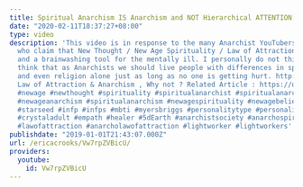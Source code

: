 ```yaml
---
title: Spiritual Anarchism IS Anarchism and NOT Hierarchical ATTENTION FELLOW ANARCHISTS
date: "2020-02-11T18:37:27+08:00"
type: video
description: 'This video is in response to the many Anarchist YouTubers and Anarchists
  who claim that New Thought / New Age Spirituality / Law of Attraction / etc is hierarchical
  and a brainwashing tool for the mentally ill. I personally do not think so and I
  think that as Anarchists we should live people with differences in spirituality
  and even religion alone just as long as no one is getting hurt. http://anarchism.pageabode.com/afaq/secA3.html#seca37
  Law of Attraction & Anarchism , Why not ? Related Article : https://officialericcrooks.blogspot.com/2019/01/new-age-new-thought-spiritual-anarchism.html
  #newage #newthought #spirituality #spiritualanarchist #spiritualanarchists #spiritualanarchy
  #newageanarchism #spiritualanarchism #newagespirituality #newagebeliefs #twinflames
  #starseed #infp #infps #mbti #myersbriggs #personalitytype #personalitytypes #indigoadult
  #crystaladult #empath #healer #5dEarth #anarchistsociety #anarchospiritual #anarchonewage
  #lawofattraction #anarcholawofattraction #lightworker #lightworkers'
publishdate: "2019-01-01T21:43:07.000Z"
url: /ericacrooks/Vw7rpZVBicU/
providers:
  youtube:
    id: Vw7rpZVBicU
---
```

